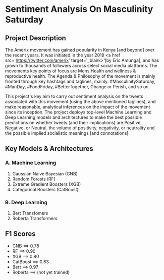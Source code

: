# Sentiment Analysis On Masculinity Saturday

## Project Description 

The Amerix movement has gained popularity in Kenya [and beyond] over the recent years. It was initiated in the year 2019 <a href src='https://twitter.com/amerix' target='_blank>'[by Eric Amunga]</a>, and has grown to thousands of followers across select social media platforms. The movements key points of focus are Mens Health and wellness & reproductive health. The Agenda & Philosophy of the movement is
mainly fronted through key hashtags and taglines, mainly: #MasculinitySaturday, #ManDay, #FoodFriday, #BetterTogether, Change or Perish, and so on. 

This project's key aim to carry out sentiment analysis on the tweets associated with this movement (using the above mentioned taglines), and make reasonable, analytical inferences on the impact of the movement since its inception. 
The project deploys top-level Machine Learning and Deep Learning models and architectures to make the best possible predictions on whether tweets (and their implications) are Positive, Negative, or Neutral, the volume of positivity, negativity, or neutrality and the possible implied socialistic meanings [and connotations].

## Key Models & Architectures

### A.  Machine Learning 

<ol>
  <li> Gaussian Naive Bayesian (GNB) </li>
  <li> Random Forests (RF) </li>
  <li> Extreme Gradient Boosters (XGB) </li>
  <li> Categorical Boosters (CatBoost) </li>
</ol>

### B.  Deep Learning
  
<ol>
  <li> Bert Transfomers </li>
  <li> Roberta Transformers </li>
 </ol>

## F1 Scores

 <ul>
   <li> GNB ==> 0.78 </li>
   <li> RF ==> 0.90 </li>
   <li> XGB ==> 0.80 </li>
   <li> CatBoost ==> 0.83 </li>
   <li> Bert ==> 0.97 </li>
   <li> Roberta ==> (not yet trained) </li>
 </ul>
   







